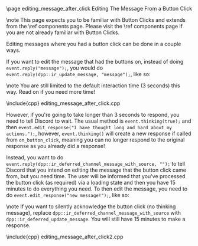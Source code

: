 \page editing_message_after_click Editing The Message From a Button Click

\note This page expects you to be familiar with Button Clicks and extends from the \ref components page. Please visit the \ref components page if you are not already familiar with Button Clicks.

Editing messages where you had a button click can be done in a couple ways.

If you want to edit the message that had the buttons on, instead of doing `event.reply("message");`, you would do `event.reply(dpp::ir_update_message, "message");`, like so:

\note You are still limited to the default interaction time (3 seconds) this way. Read on if you need more time!

\include{cpp} editing_message_after_click.cpp

However, if you're going to take longer than 3 seconds to respond, you need to tell Discord to wait. The usual method is `event.thinking(true);` and then `event.edit_response("I have thought long and hard about my actions.");`, however, `event.thinking()` will create a new response if called from `on_button_click`, meaning you can no longer respond to the original response as you already did a response!

Instead, you want to do `event.reply(dpp::ir_deferred_channel_message_with_source, "");` to tell Discord that you intend on editing the message that the button click came from, but you need time. The user will be informed that you've processed the button click (as required) via a loading state and then you have 15 minutes to do everything you need. To then edit the message, you need to do `event.edit_response("new message!");`, like so:

\note If you want to silently acknowledge the button click (no thinking message), replace `dpp::ir_deferred_channel_message_with_source` with `dpp::ir_deferred_update_message`. You will still have 15 minutes to make a response.

\include{cpp} editing_message_after_click2.cpp
